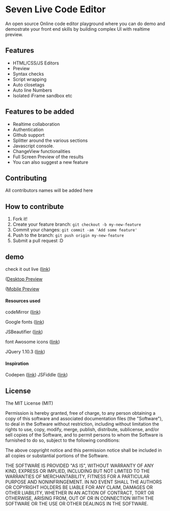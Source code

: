 # Seven Live Code Editor

An open source Online code editor playground where you can do  demo and demostrate your front end skills by building complex UI with realtime preview.

## Features

* HTML/CSS/JS Editors
* Preview
* Syntax checks
* Script wrapping
* Auto closetags
* Auto line Numbers
* Isolated iFrame sandbox etc

## Features to be added 
* Realtime collaboration
* Authentication
* Github support
* Splitter around the various sections
* Javascript console.
* ChangeView functionalities
* Full Screen Preview of the results
* You can also suggest a new feature 

## Contributing

All contributors names will be added here
## How to contribute
1. Fork it!
2. Create your feature branch: `git checkout -b my-new-feature`
3. Commit your changes: `git commit -am 'Add some feature'`
4. Push to the branch: `git push origin my-new-feature`
5. Submit a pull request :D

## demo

check it out live  ([link](https://sevencode.netlify.app/))

  ([Desktop Preview](img/Demo.png)

 ([Mobile Preview](img/mobile.png)



#### Resources used
codeMirror ([link](https://codemirror.net/))

Google fonts ([link](https://codemirror.net/))

JSBeautifier ([link](http://jsbeautifier.org/))

font Awosome icons ([link](https://fontawesome.com/))

JQuery 1.10.3 ([link](http://blog.jquery.com/2014/12/18/jquery-1-11-2-and-2-1-3-released-safari-fail-safe-edition/))

#### Inspiration
Codepen  ([link](http://codepen.io/))
JSFiddle ([link](http://jsfiddle.net/))

## License

The MIT License (MIT)

Permission is hereby granted, free of charge, to any person obtaining a copy
of this software and associated documentation files (the "Software"), to deal
in the Software without restriction, including without limitation the rights
to use, copy, modify, merge, publish, distribute, sublicense, and/or sell
copies of the Software, and to permit persons to whom the Software is
furnished to do so, subject to the following conditions:

The above copyright notice and this permission notice shall be included in
all copies or substantial portions of the Software.

THE SOFTWARE IS PROVIDED "AS IS", WITHOUT WARRANTY OF ANY KIND, EXPRESS OR
IMPLIED, INCLUDING BUT NOT LIMITED TO THE WARRANTIES OF MERCHANTABILITY,
FITNESS FOR A PARTICULAR PURPOSE AND NONINFRINGEMENT. IN NO EVENT SHALL THE
AUTHORS OR COPYRIGHT HOLDERS BE LIABLE FOR ANY CLAIM, DAMAGES OR OTHER
LIABILITY, WHETHER IN AN ACTION OF CONTRACT, TORT OR OTHERWISE, ARISING FROM,
OUT OF OR IN CONNECTION WITH THE SOFTWARE OR THE USE OR OTHER DEALINGS IN
THE SOFTWARE.
